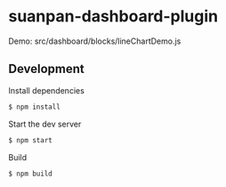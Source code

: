 # suanpan-dashboard-plugin

Demo: src/dashboard/blocks/lineChartDemo.js

## Development

Install dependencies

```sh
$ npm install
```

Start the dev server

```sh
$ npm start
```

Build
```sh
$ npm build
```